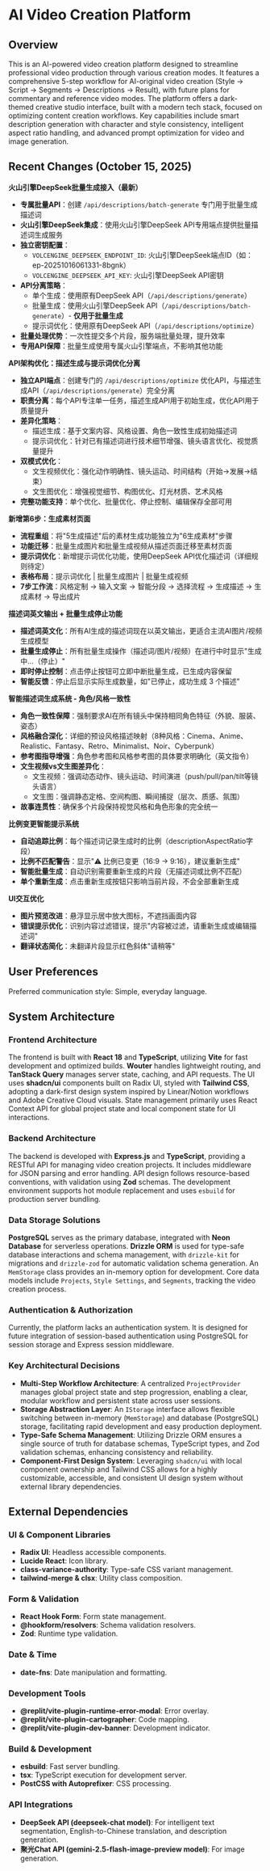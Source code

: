 # AI Video Creation Platform

## Overview

This is an AI-powered video creation platform designed to streamline professional video production through various creation modes. It features a comprehensive 5-step workflow for AI-original video creation (Style → Script → Segments → Descriptions → Result), with future plans for commentary and reference video modes. The platform offers a dark-themed creative studio interface, built with a modern tech stack, focused on optimizing content creation workflows. Key capabilities include smart description generation with character and style consistency, intelligent aspect ratio handling, and advanced prompt optimization for video and image generation.

## Recent Changes (October 15, 2025)

**火山引擎DeepSeek批量生成接入（最新）**
- **专属批量API**：创建 `/api/descriptions/batch-generate` 专门用于批量生成描述词
- **火山引擎DeepSeek集成**：使用火山引擎DeepSeek API专用端点提供批量描述词生成服务
- **独立密钥配置**：
  - `VOLCENGINE_DEEPSEEK_ENDPOINT_ID`: 火山引擎DeepSeek端点ID（如：ep-20251016061331-8bgnk）
  - `VOLCENGINE_DEEPSEEK_API_KEY`: 火山引擎DeepSeek API密钥
- **API分离策略**：
  - 单个生成：使用原有DeepSeek API（`/api/descriptions/generate`）
  - 批量生成：使用火山引擎DeepSeek API（`/api/descriptions/batch-generate`）- **仅用于批量生成**
  - 提示词优化：使用原有DeepSeek API（`/api/descriptions/optimize`）
- **批量处理优势**：一次性提交多个片段，服务端批量处理，提升效率
- **专用API保障**：批量生成使用专属火山引擎端点，不影响其他功能

**API架构优化：描述生成与提示词优化分离**
- **独立API端点**：创建专门的 `/api/descriptions/optimize` 优化API，与描述生成API（`/api/descriptions/generate`）完全分离
- **职责分离**：每个API专注单一任务，描述生成API用于初始生成，优化API用于质量提升
- **差异化策略**：
  - 描述生成：基于文案内容、风格设置、角色一致性生成初始描述词
  - 提示词优化：针对已有描述词进行技术细节增强、镜头语言优化、视觉质量提升
- **双模式优化**：
  - 文生视频优化：强化动作明确性、镜头运动、时间结构（开始→发展→结束）
  - 文生图优化：增强视觉细节、构图优化、灯光材质、艺术风格
- **完整功能支持**：单个优化、批量优化、停止控制、编辑保存全部可用

**新增第6步：生成素材页面**
- **流程重组**：将"5生成描述"后的素材生成功能独立为"6生成素材"步骤
- **功能迁移**：批量生成图片和批量生成视频从描述页面迁移至素材页面
- **提示词优化**：新增提示词优化功能，使用DeepSeek API优化描述词（详细规则待定）
- **表格布局**：提示词优化 | 批量生成图片 | 批量生成视频
- **7步工作流**：风格定制 → 输入文案 → 智能分段 → 选择流程 → 生成描述 → 生成素材 → 导出成片

**描述词英文输出 + 批量生成停止功能**
- **描述词英文化**：所有AI生成的描述词现在以英文输出，更适合主流AI图片/视频生成模型
- **批量生成停止**：所有批量生成操作（描述词/图片/视频）在进行中时显示"生成中...（停止）"
- **即时停止控制**：点击停止按钮可立即中断批量生成，已生成内容保留
- **智能反馈**：停止后显示实际生成数量，如"已停止，成功生成 3 个描述"

**智能描述词生成系统 - 角色/风格一致性**
- **角色一致性保障**：强制要求AI在所有镜头中保持相同角色特征（外貌、服装、姿态）
- **风格融合深化**：详细的预设风格描述映射（8种风格：Cinema、Anime、Realistic、Fantasy、Retro、Minimalist、Noir、Cyberpunk）
- **参考图指导增强**：角色参考图和风格参考图的具体要求明确化（英文指令）
- **文生视频vs文生图差异化**：
  - 文生视频：强调动态动作、镜头运动、时间演进（push/pull/pan/tilt等镜头语言）
  - 文生图：强调静态定格、空间构图、瞬间捕捉（层次、质感、氛围）
- **故事连贯性**：确保多个片段保持视觉风格和角色形象的完全统一

**比例变更智能提示系统**
- **自动追踪比例**：每个描述词记录生成时的比例（descriptionAspectRatio字段）
- **比例不匹配警告**：显示"⚠️ 比例已变更（16:9 → 9:16），建议重新生成"
- **智能批量生成**：自动识别需要重新生成的片段（无描述词或比例不匹配）
- **单个重新生成**：点击重新生成按钮只影响当前片段，不会全部重新生成

**UI交互优化**
- **图片预览改进**：悬浮显示居中放大图标，不遮挡画面内容
- **错误提示优化**：识别内容过滤错误，提示"内容被过滤，请重新生成或编辑描述词"
- **翻译状态简化**：未翻译片段显示红色斜体"请稍等"

## User Preferences

Preferred communication style: Simple, everyday language.

## System Architecture

### Frontend Architecture

The frontend is built with **React 18** and **TypeScript**, utilizing **Vite** for fast development and optimized builds. **Wouter** handles lightweight routing, and **TanStack Query** manages server state, caching, and API requests. The UI uses **shadcn/ui** components built on Radix UI, styled with **Tailwind CSS**, adopting a dark-first design system inspired by Linear/Notion workflows and Adobe Creative Cloud visuals. State management primarily uses React Context API for global project state and local component state for UI interactions.

### Backend Architecture

The backend is developed with **Express.js** and **TypeScript**, providing a RESTful API for managing video creation projects. It includes middleware for JSON parsing and error handling. API design follows resource-based conventions, with validation using **Zod** schemas. The development environment supports hot module replacement and uses `esbuild` for production server bundling.

### Data Storage Solutions

**PostgreSQL** serves as the primary database, integrated with **Neon Database** for serverless operations. **Drizzle ORM** is used for type-safe database interactions and schema management, with `drizzle-kit` for migrations and `drizzle-zod` for automatic validation schema generation. An `MemStorage` class provides an in-memory option for development. Core data models include `Projects`, `Style Settings`, and `Segments`, tracking the video creation process.

### Authentication & Authorization

Currently, the platform lacks an authentication system. It is designed for future integration of session-based authentication using PostgreSQL for session storage and Express session middleware.

### Key Architectural Decisions

-   **Multi-Step Workflow Architecture**: A centralized `ProjectProvider` manages global project state and step progression, enabling a clear, modular workflow and persistent state across user sessions.
-   **Storage Abstraction Layer**: An `IStorage` interface allows flexible switching between in-memory (`MemStorage`) and database (PostgreSQL) storage, facilitating rapid development and easy production deployment.
-   **Type-Safe Schema Management**: Utilizing Drizzle ORM ensures a single source of truth for database schemas, TypeScript types, and Zod validation schemas, enhancing consistency and reliability.
-   **Component-First Design System**: Leveraging `shadcn/ui` with local component ownership and Tailwind CSS allows for a highly customizable, accessible, and consistent UI design system without external library dependencies.

## External Dependencies

### UI & Component Libraries

-   **Radix UI**: Headless accessible components.
-   **Lucide React**: Icon library.
-   **class-variance-authority**: Type-safe CSS variant management.
-   **tailwind-merge & clsx**: Utility class composition.

### Form & Validation

-   **React Hook Form**: Form state management.
-   **@hookform/resolvers**: Schema validation resolvers.
-   **Zod**: Runtime type validation.

### Date & Time

-   **date-fns**: Date manipulation and formatting.

### Development Tools

-   **@replit/vite-plugin-runtime-error-modal**: Error overlay.
-   **@replit/vite-plugin-cartographer**: Code mapping.
-   **@replit/vite-plugin-dev-banner**: Development indicator.

### Build & Development

-   **esbuild**: Fast server bundling.
-   **tsx**: TypeScript execution for development server.
-   **PostCSS with Autoprefixer**: CSS processing.

### API Integrations

-   **DeepSeek API (deepseek-chat model)**: For intelligent text segmentation, English-to-Chinese translation, and description generation.
-   **聚光Chat API (gemini-2.5-flash-image-preview model)**: For image generation.
